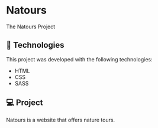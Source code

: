 # Natours
The Natours Project


## 🚀 Technologies

This project was developed with the following technologies:

- HTML
- CSS
- SASS

## 💻 Project

Natours is a website that offers nature tours.
